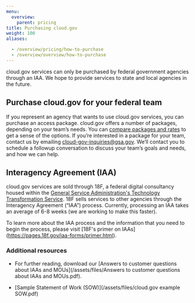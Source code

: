 ```yaml
---
menu:
  overview:
    parent: pricing
title: Purchasing cloud.gov
weight: 100
aliases:

  - /overview/pricing/how-to-purchase
  - /overview/overview/how-to-purchase
---
```


cloud.gov services can only be purchased by federal government agencies through an IAA. We hope to provide services to state and local agencies in the future.

## Purchase cloud.gov for your federal team

If you represent an agency that wants to use cloud.gov services, you can purchase an access package. cloud.gov offers a number of packages, depending on your team’s needs. You can [compare packages and rates](/pricing/) to get a sense of the options. If you’re interested in a package for your team, contact us by emailing [cloud-gov-inquiries@gsa.gov](mailto:cloud-gov-inquiries@gsa.gov?body=What%27s%20your%20name%3F%0A%0AWhat%20agency%20or%20office%20do%20you%20work%20for%3F%0A%0AWhat%27s%20your%20job%20title%20or%20role%3F%0A%0ATell%20us%20a%20little%20about%20your%20project%20or%20your%20questions%20about%20cloud.gov:%0A%0AIf%20you%27d%20like%20us%20to%20call%20you%2C%20what%27s%20your%20phone%20number%20and%20when%20might%20be%20a%20good%20time%3F%0A). We’ll contact you to schedule a followup conversation to discuss your team’s goals and needs, and how we can help.

## Interagency Agreement (IAA)
cloud.gov services are sold through 18F, a federal digital consultancy housed within the [General Service Administration's Technology Transformation Service](https://www.gsa.gov/tts). 18F sells services to other agencies through the Interagency Agreement (“IAA”) process. Currently, processing an IAA takes an average of 6-8 weeks (we are working to make this faster).

To learn more about the IAA process and the information that you need to begin the process, please visit [18F's primer on IAAs] (https://pages.18f.gov/iaa-forms/primer.html).

### Additional resources
* For further reading, download our [Answers to customer questions about IAAs and MOUs](/assets/files/Answers to customer questions about IAAs and MOUs.pdf).
<!-- Answers to customer questions about IAAs and MOUs source file: https://docs.google.com/document/d/1g5sug5p_Q7nqrLp90nkDnmLbUt5X62af9-XPyBvWMSM/edit -->
* [Sample Statement of Work (SOW)](/assets/files/cloud.gov example SOW.pdf)
<!-- SOW source file: https://drive.google.com/file/d/0B1cewEqKcWCbYjNRUl9xQTBKRk0/view -->
